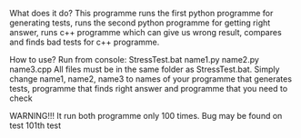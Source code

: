 
What does it do?
This programme runs the first python programme for generating tests, runs the second python programme for getting right answer, runs c++ programme which can give us wrong result, compares and finds bad tests for c++ programme.

How to use?
Run from console:
StressTest.bat name1.py name2.py name3.cpp
All files must be in the same folder as StressTest.bat.
Simply change name1, name2, name3 to names of your programme that generates tests, programme that finds right answer and programme that you need to check

WARNING!!!
It run both programme only 100 times. Bug may be found on test 101th test 

